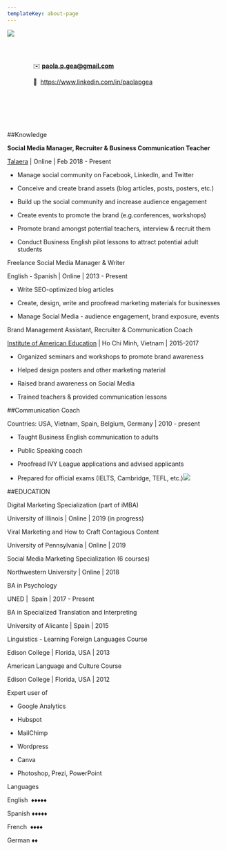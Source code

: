```yaml
---
templateKey: about-page
---
```


<img src="/img/Paoprofilepic.png" style="float: left; margin: 0px 15px 15px 0px; max-width:100%; height: auto;"/>
<div style="padding: 60px">

✉️   **paola.p.gea@gmail.com**

🔗   <https://www.linkedin.com/in/paolapgea>

</div>

<br style="clear:both" />


##Knowledge

**Social Media Manager, Recruiter & Business Communication Teacher**

[Talaera](https://talaera.com) | Online | Feb 2018 - Present

+ Manage social community on Facebook, LinkedIn, and Twitter

+ Conceive and create brand assets (blog articles, posts, posters, etc.)

+ Build up the social community and increase audience engagement

+ Create events to promote the brand (e.g.conferences, workshops)

+ Promote brand amongst potential teachers, interview & recruit them

+ Conduct Business English pilot lessons to attract potential adult students​​​​​​​

Freelance Social Media Manager & Writer

English - Spanish | Online | 2013 - Present

+ Write SEO-optimized blog articles

+ Create, design, write and proofread marketing materials for businesses

+ Manage Social Media - audience engagement, brand exposure, events

Brand Management Assistant, Recruiter & Communication Coach

[Institute of American Education](https://iae.edu.vn/) | Ho Chi Minh, Vietnam | 2015-2017

+ Organized seminars and workshops to promote brand awareness

+ Helped design posters and other marketing material

+ Raised brand awareness on Social Media

+ Trained teachers & provided communication lessons

##Communication Coach

Countries: USA, Vietnam, Spain, Belgium, Germany | 2010 - present

+ Taught Business English communication to adults

+ Public Speaking coach

+ Proofread IVY League applications and advised applicants

+ Prepared for official exams (IELTS, Cambridge, TEFL, etc.)![](https://lh5.googleusercontent.com/yIwvBORrKfmHzgwnctgVPfwEeL63JH7-xBi9muD5yYYSr-JucY1AQ165_aQIvcOhm8yRKneA3pC98vln_zwGZyyTlXVcMxFETuyUturinPYMIQ0210zelBAr608Zbe6Vyd0iK-WU)

##EDUCATION

Digital Marketing Specialization (part of iMBA)  

University of Illinois | Online | 2019 (in progress)

Viral Marketing and How to Craft Contagious Content

University of Pennsylvania | Online | 2019

Social Media Marketing Specialization (6 courses)

Northwestern University | Online | 2018

BA in Psychology

UNED |  Spain | 2017 - Present

BA in Specialized Translation and Interpreting

University of Alicante | Spain | 2015

Linguistics - Learning Foreign Languages Course

Edison College | Florida, USA | 2013

American Language and Culture Course

Edison College | Florida, USA | 2012

Expert user of

+ Google Analytics

+ Hubspot

+ MailChimp

+ Wordpress

+ Canva

+ Photoshop, Prezi, PowerPoint

Languages

English  ♦︎♦︎♦︎♦︎♦︎

Spanish ♦︎♦︎♦︎♦︎♦︎

French  ♦︎♦︎♦︎♦︎

German ♦︎♦︎
